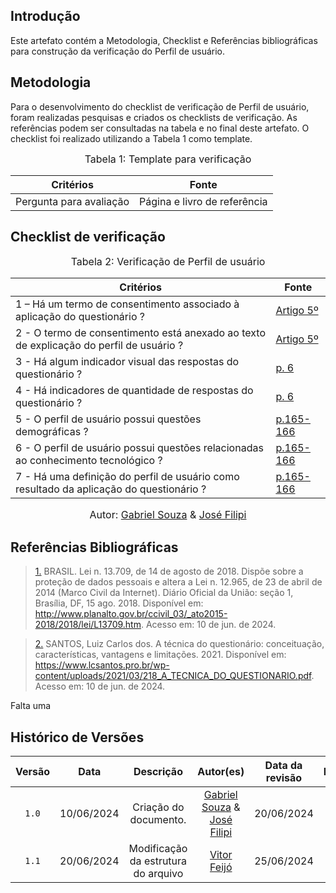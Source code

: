 ## Introdução

Este artefato contém a Metodologia, Checklist e Referências bibliográficas para construção da verificação do Perfil de usuário. 

## Metodologia

Para o desenvolvimento do checklist de verificação de Perfil de usuário, foram realizadas pesquisas e criados os checklists de verificação. As referências podem ser consultadas na tabela e no final deste artefato. O checklist foi realizado utilizando a Tabela 1 como template.

<font size="3"><p style="text-align: center">Tabela 1: Template para verificação</p></font>

<center>

Critérios | Fonte
--|--
Pergunta para avaliação| Página e livro de referência

</center>

## Checklist de verificação

<font size="3"><p style="text-align: center">Tabela 2: Verificação de Perfil de usuário</p></font>

Critérios  | Fonte
--------- | ------
1 – Há um termo de consentimento associado à aplicação do questionário ?  | <a id="TEC6" href="#RP6">Artigo 5º</a>
2 - O termo de consentimento está anexado ao texto de explicação do perfil de usuário ? | <a id="TEC6" href="#RP6">Artigo 5º</a>
3 - Há algum indicador visual das respostas do questionário ?  | <a id="TEC9" href="#RP9">p. 6</a>
4 - Há indicadores de quantidade de respostas do questionário ?  | <a id="TEC9" href="#RP9">p. 6</a>
5 - O perfil de usuário possui questões demográficas ?  | <a id="TEC5" href="#RP5">p.165-166</a> 
6 - O perfil de usuário possui questões relacionadas ao conhecimento tecnológico ? | <a id="TEC5" href="#RP5">p.165-166</a>
7 - Há uma definição do perfil de usuário como resultado da aplicação do questionário ? | <a id="TEC5" href="#RP5">p.165-166</a>

<font size="3"><p style="text-align: center">Autor: [Gabriel Souza](https://github.com/GabrielMS00) & [José Filipi](https://github.com/JoseFilipi)</p></font>

## Referências Bibliográficas

> <a id="RP6" href="#TEC6">1.</a> BRASIL. Lei n. 13.709, de 14 de agosto de 2018. Dispõe sobre a proteção de dados pessoais e altera a Lei n. 12.965, de 23 de abril de 2014 (Marco Civil da Internet). Diário Oficial da União: seção 1, Brasília, DF, 15 ago. 2018. Disponível em: http://www.planalto.gov.br/ccivil_03/_ato2015-2018/2018/lei/L13709.htm. Acesso em: 10 de jun. de 2024.

> <a id="RP9" href="#TEC9">2.</a> SANTOS, Luiz Carlos dos. A técnica do questionário: conceituação, características, vantagens e limitações. 2021. Disponível em: https://www.lcsantos.pro.br/wp-content/uploads/2021/03/218_A_TECNICA_DO_QUESTIONARIO.pdf. Acesso em: 10 de jun. de 2024.

Falta uma

## Histórico de Versões

| Versão | Data | Descrição | Autor(es) | Data da revisão | Revisor(es) |
| :--: | :--: | :--: | :--: | :--: | :--: |
|`1.0` | 10/06/2024 | Criação do documento. |[Gabriel Souza](https://github.com/GabrielMS00) & [José Filipi](https://github.com/JoseFilipi)|20/06/2024 |[Vitor Feijó](https://github.com/vitorfleonardo) |   
|`1.1` | 20/06/2024 | Modificação da estrutura do arquivo |[Vitor Feijó](https://github.com/vitorfleonardo)| 25/06/2024 | [Bianca Castro](https://github.com/BiancaPatrocinio7) |